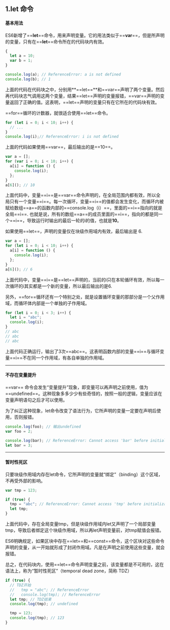 ## 1.let 命令

#### 基本用法

ES6新增了==**let**==命令，用来声明变量。它的用法类似于==**var**==，但是所声明的变量，只有在==**let**==命令所在的代码块内有效。

~~~~js
{
  let a = 10;
  var b = 1;
}

console.log(a); // ReferenceError: a is not defined
console.log(b); // 1
~~~~

上面的代码在代码块之中，分别用**==let==**和==var==声明了两个变量。然后再代码块志气调用这两个变量，结果==let==声明的变量报错，==var==声明的变量返回了正确的值。这表明，==let==声明的变量只有在它所在的代码块有效。



==for==循环的计数器，就很适合使用==let==命令。

~~~~js
for (let i = 0; i < 10; i++) {
  // ...
}
console.log(i);// ReferenceError: i is not defined
~~~~



上面的代码如果使用==var==，最后输出的是==10==。

~~~~js
var a = [];
for (var i = 0; i < 10; i++) {
  a[i] = function () {
    console.log(i);
  };
}
a[6](); // 10
~~~~

上面代码中，变量==i==是==var==命令声明的，在全局范围内都有效，所以全局只有一个变量==i==。每一次循环，变量==i==的值都会发生变化，而循环内被赋给数组==a==的函数内部的==console.log（i）==，里面的==i==指向的就是全局==i==.  也就是说，所有的数组==a==的成员里面的==i==，指向的都是同一个==i==，导致运行时输出的最后一轮的i的值，也就是**10**。



如果使用==let==，声明的变量仅在块级作用域内有效，最后输出是 6.

~~~~js
var a = [];
for (let i = 0; i < 10; i++) {
  a[i] = function () {
    console.log(i);
  };
}
a[6](); // 6
~~~~

上面代码中，变量==i==是==let==声明的，当前的i只在本轮循环有效，所以每一次循环的i其实都是一个新的变量，所以最后输出的是6.



另外，==for==循环还有一个特别之处，就是设置循环变量的那部分是一个父作用域，而循环体内部是一个单独的子作用域。

~~~~js
for (let i = 0; i < 3; i++) {
  let i = "abc";
  console.log(i);
}
// abc
// abc
// abc
~~~~

上面代码正确运行，输出了3次==abc==。这表明函数内部的变量==i==与循环变量==i==不在同一个作用域，有各自单独的作用域。

----

#### 不存在变量提升

==var== 命令会发生“变量提升”现象，即变量可以再声明之前使用，值为==undefined==。这种现象多多少少有些奇怪的，按照一般的逻辑，变量应该在变量声明语句之后才可以使用。

为了纠正这种现象，let命令改变了语法行为，它所声明的变量一定要在声明后使用，否则报错。

~~~~js
console.log(foo); // 输出undefined
var foo = 2;

console.log(bar); // ReferenceError: Cannot access 'bar' before initialization
let bar = 3;
~~~~

----

#### 暂时性死区

只要块级作用域内存在let命令，它所声明的变量就“绑定”（binding）这个区域，不再受外部的影响。

~~~~js
var tmp = 123;

if (true) {
  tmp = "abc"; // ReferenceError: Cannot access 'tmp' before initialization
  let tmp;
}
~~~~

上面代码中，存在全局变量tmp，但是块级作用域内let又声明了一个局部变量tmp，导致后者绑定这个块级作用域，所以再let声明变量前，对tmp赋值会报错。



ES6明确规定，如果区块中存在==let==和==const==命令，这个区块对这些命令声明的变量，从一开始就形成了封闭作用域。凡是在声明之前使用这些变量，就会报错。



总之，在代码块内，使用==let==命令声明变量之前，该变量都是不可用的，这在语法上，称为“暂时性死区”（temporal dead zone，简称 TDZ）

~~~~js
if (true) {
  // TDZ开始
  //   tmp = "abc"; // ReferenceError
  //   console.log(tmp); // ReferenceError
  let tmp; // TDZ结束
  console.log(tmp); // undefined

  tmp = 123;
  console.log(tmp); // 123
}
~~~~

